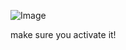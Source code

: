 ![Image](https://github.com/user-attachments/assets/794e2104-64c4-4dd4-a08d-25271e229942)


make sure you activate it!
